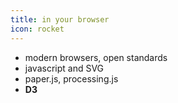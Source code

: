 ```yaml
---
title: in your browser
icon: rocket
---
```


* modern browsers, open standards
* javascript and SVG
* paper.js, processing.js
* **D3**
